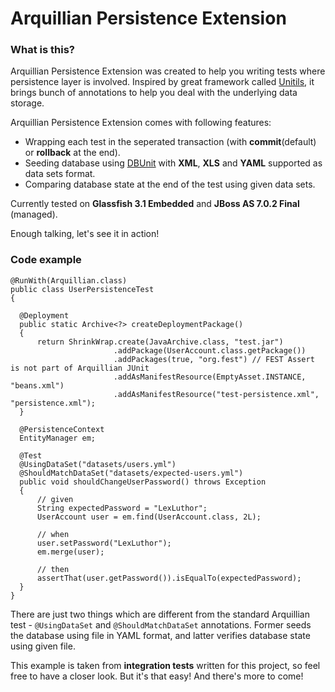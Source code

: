 Arquillian Persistence Extension
================================

### What is this?

Arquillian Persistence Extension was created to help you writing tests where persistence layer is involved.
Inspired by great framework called [Unitils](http://unitils.org/), it brings bunch of annotations to help you
deal with the underlying data storage.

Arquillian Persistence Extension comes with following features:

- Wrapping each test in the seperated transaction (with **commit**(default) or **rollback** at the end).
- Seeding database using [DBUnit](http://dbunit.org) with **XML**, **XLS** and **YAML** supported as data sets format.
- Comparing database state at the end of the test using given data sets.

Currently tested on **Glassfish 3.1 Embedded** and **JBoss AS 7.0.2 Final** (managed).

Enough talking, let's see it in action!

### Code example

    @RunWith(Arquillian.class)
    public class UserPersistenceTest
    {

      @Deployment
      public static Archive<?> createDeploymentPackage()
      {
          return ShrinkWrap.create(JavaArchive.class, "test.jar")
                           .addPackage(UserAccount.class.getPackage())
                           .addPackages(true, "org.fest") // FEST Assert is not part of Arquillian JUnit
                           .addAsManifestResource(EmptyAsset.INSTANCE, "beans.xml")
                           .addAsManifestResource("test-persistence.xml", "persistence.xml");
      }

      @PersistenceContext
      EntityManager em;

      @Test
      @UsingDataSet("datasets/users.yml")
      @ShouldMatchDataSet("datasets/expected-users.yml")
      public void shouldChangeUserPassword() throws Exception
      {
          // given
          String expectedPassword = "LexLuthor";
          UserAccount user = em.find(UserAccount.class, 2L);

          // when
          user.setPassword("LexLuthor");
          em.merge(user);

          // then
          assertThat(user.getPassword()).isEqualTo(expectedPassword);
      }
    }

There are just two things which are different from the standard Arquillian test - `@UsingDataSet` and `@ShouldMatchDataSet` annotations. Former
seeds the database using file in YAML format, and latter verifies database state using given file.

This example is taken from **integration tests** written for this project, so feel free to have a closer look. But it's that easy! And there's more to come!


